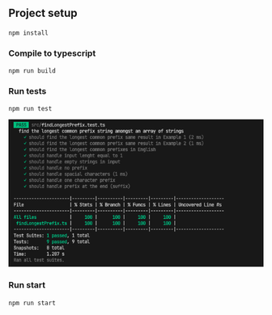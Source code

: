 ## Project setup

```
npm install
```

### Compile to typescript

```
npm run build
```

### Run tests

```
npm run test
```

![image test results](./test-results.png)

### Run start

```
npm run start
```
